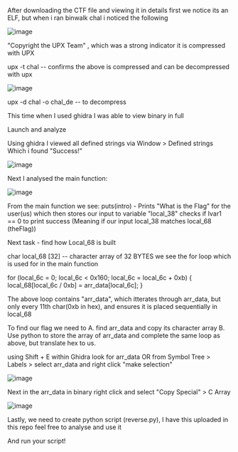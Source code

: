 After downloading the CTF file and viewing it in details first we notice its an ELF, but when i ran
binwalk chal i noticed the following

![image](https://github.com/user-attachments/assets/40ab6ad2-9dc4-43ab-b5aa-32b00b411d50)

"Copyright the UPX Team" , which was a strong indicator it is compressed with UPX

upx -t chal  -- confirms the above is compressed and can be decompressed with upx

![image](https://github.com/user-attachments/assets/e160dbe6-a320-4abd-84eb-b0fb4befa912)


upx -d chal -o chal_de  -- to decompress


This time when I used ghidra I was able to view binary in full

Launch and analyze

Using ghidra I viewed all defined strings via Window > Defined strings
Which i found "Success!"

![image](https://github.com/user-attachments/assets/87b7e9a1-df62-49ad-b069-8d3648bf72c3)


Next I analysed the main function:

![image](https://github.com/user-attachments/assets/9df35b36-d0ba-46b7-92b9-16024a95f476)



From the main function we see:
puts(intro) - Prints "What is the Flag" for the user(us)
which then stores our input to variable "local_38"
checks if Ivar1 == 0 to print success (Meaning if our input local_38 matches local_68 (theFlag))

Next task - find how Local_68 is built

char local_68 [32] -- character array of 32 BYTES
we see the for loop which is used for in the main function

for (local_6c = 0; local_6c < 0x160; local_6c = local_6c + 0xb) {
  local_68[local_6c / 0xb] = arr_data[local_6c];
}

The above loop contains "arr_data", which itterates through arr_data, but only every 11th char(0xb in hex), and ensures it is placed sequentially in local_68

To find our flag we need to A. find arr_data and copy its character array B. Use python to store the array of arr_data and complete the same loop as above, but translate hex to us.


using Shift + E within Ghidra look for arr_data OR from Symbol Tree > Labels > select arr_data
and right click "make selection"

![image](https://github.com/user-attachments/assets/5d2e7daf-1087-4a68-b258-e28c5b8890f9)


Next in the arr_data in binary right click and select "Copy Special" >  C Array 

![image](https://github.com/user-attachments/assets/007357ea-8e26-4cdb-8d46-e9e97b9298b6)


Lastly, we need to create python script (reverse.py), I have this uploaded in this repo feel free to analyse and use it

And run your script!
